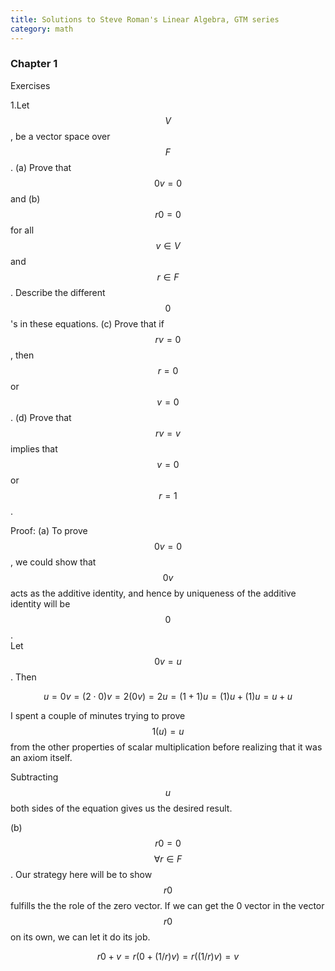 ```yaml
---
title: Solutions to Steve Roman's Linear Algebra, GTM series
category: math
---
```


### Chapter 1
Exercises

1.Let $$V$$, be a vector space over $$F$$.  (a) Prove that $$0v = 0$$ and (b) $$r0 = 0$$ for all $$v \in V$$ and $$r \in F$$.  Describe the different $$0$$'s in these equations.  (c) Prove that if $$rv = 0$$, then $$r = 0$$ or $$v = 0$$.  (d) Prove that $$rv = v$$ implies that $$v = 0$$ or $$r = 1$$.

Proof: (a) To prove $$0v = 0$$, we could show that $$0v$$ acts as the additive identity, and hence by uniqueness of the additive identity will be $$0$$.  
Let $$0v = u$$.  Then

$$u = 0v = (2 \cdot 0)v = 2(0v) = 2u = (1 + 1)u = (1)u + (1)u = u + u$$

I spent a couple of minutes trying to prove $$1(u) = u$$ from the other properties of scalar multiplication before realizing that it was an axiom itself.

Subtracting $$u$$ both sides of the equation gives us the desired result.

(b) $$r0 = 0$$  $$\forall r \in F$$.
Our strategy here will be to show $$r0$$ fulfills the the role of the zero vector.  If we can get the $0$ vector in the vector $$r0$$ on its own, we can let it do its job.

$$ r0 + v = r(0 + (1/r)v) = r((1/r)v) = v $$
